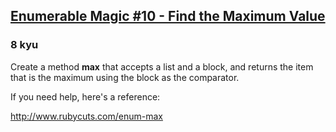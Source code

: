 <h2><a href=https://www.codewars.com/kata/545ab34061aa4c00eb000e66/train/ruby target="_blank">Enumerable Magic #10 - Find the Maximum Value</a></h2><h3>8 kyu</h3><p>Create a method <strong>max</strong> that accepts a list and a block, and returns the item that is the maximum using the block as the comparator.</p><p>If you need help, here's a reference:</p><p><a href="http://www.rubycuts.com/enum-max" data-turbolinks="false" target="_blank">http://www.rubycuts.com/enum-max</a></p>